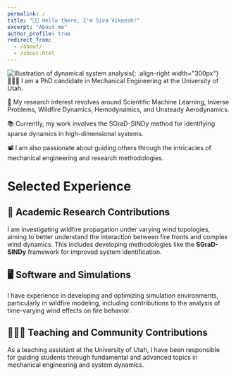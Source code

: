 ```yaml
---
permalink: /
title: "👋🏼 Hello there, I'm Siva Viknesh!"
excerpt: "About me"
author_profile: true
redirect_from: 
  - /about/
  - /about.html
---
```


![Illustration of dynamical system analysis](/images/image_to_text_vis.png){: .align-right width="300px"}
👨🏻‍💻 I am a PhD candidate in Mechanical Engineering at the University of Utah.

🔬 My research interest revolves around Scientific Machine Learning, Inverse Problems, Wildfire Dynamics, Hemodynamics, and Unsteady Aerodynamics. 

📚 Currently, my work involves the SGraD-SINDy method for identifying sparse dynamics in high-dimensional systems.

📽️ I am also passionate about guiding others through the intricacies of mechanical engineering and research methodologies.

# Selected Experience

## 🔬 Academic Research Contributions
I am investigating wildfire propagation under varying wind topologies, aiming to better understand the interaction between fire fronts and complex wind dynamics. This includes developing methodologies like the **SGraD-SINDy** framework for improved system identification.

## 🖥️ Software and Simulations
I have experience in developing and optimizing simulation environments, particularly in wildfire modeling, including contributions to the analysis of time-varying wind effects on fire behavior.

## 👨🏻‍🏫 Teaching and Community Contributions
As a teaching assistant at the University of Utah, I have been responsible for guiding students through fundamental and advanced topics in mechanical engineering and system dynamics.
